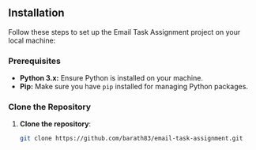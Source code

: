 ## Installation

Follow these steps to set up the Email Task Assignment project on your local machine:

### Prerequisites

- **Python 3.x:** Ensure Python is installed on your machine.
- **Pip:** Make sure you have `pip` installed for managing Python packages.

### Clone the Repository

1. **Clone the repository**:
   ```bash
   git clone https://github.com/barath83/email-task-assignment.git
